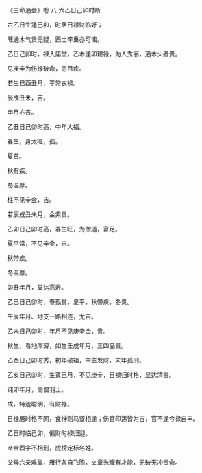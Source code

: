 《三命通会》卷 八·六乙日己卯时断

六乙日生逢己卯，时居日禄财临好；

旺通木气贵无疑，酉土辛重亦可恼。

乙日己卯时，禄入庙堂，乙木逢卯建禄，为人秀丽，通木火者贵。

见庚辛为伤禄破命，患目疾。

若生巳酉丑月，平常衣禄。

辰戌丑未，吉。

申月亦吉。

乙丑日己卯时高，中年大福。

春生，身太旺，孤。

夏贫。

秋有疾。

冬温厚。

柱不见辛金，吉。

若辰戌丑未月，金紫贵。

乙卯日己卯时高，春生旺，为僧道，富足。

夏平常，不见辛金，吉。

秋带疾。

冬温厚。

卯丑年月，显达高寿。

乙巳日己卯时，春孤贫，夏平，秋带疾，冬贵。

午辰年月、地支一路相连，尤吉。

乙未日己卯时，年月不见庚辛金，贵。

秋生，看地厚薄，如生壬戌年月，三四品贵。

乙酉日己卯时秀，初年破祖，中主发财，未年孤刑。

乙亥日己卯时，生寅巳月，不见庚辛，日禄归时格，显达清贵。

纯卯年月，高僧羽士。

戌，特达聪明，有财禄。

日禄居时格不同，食神则马要相逢；伤官印运皆为吉，官不逢兮禄自丰。

乙日时临己卯，偏财时禄归迎。

辛金酉字不相刑，虎榜定标名姓。

父母六亲难靠，雁行各自飞腾，文章光耀有才能，无破无冲贵命。

